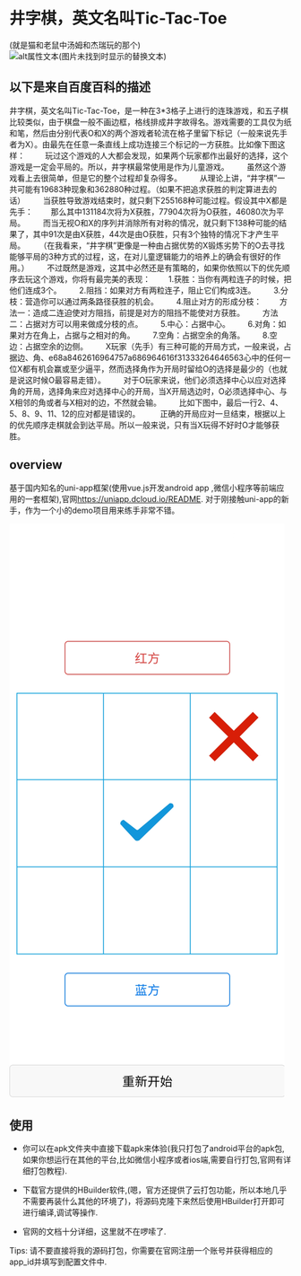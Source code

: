 # 井字棋，英文名叫Tic-Tac-Toe
(就是猫和老鼠中汤姆和杰瑞玩的那个)
![alt属性文本(图片未找到时显示的替换文本)](http://qb70ncxb9.bkt.clouddn.com/1.jpg "猫和老鼠哈哈哈")

## 以下是来自百度百科的描述

井字棋，英文名叫Tic-Tac-Toe，是一种在3*3格子上进行的连珠游戏，和五子棋比较类似，由于棋盘一般不画边框，格线排成井字故得名。游戏需要的工具仅为纸和笔，然后由分别代表O和X的两个游戏者轮流在格子里留下标记（一般来说先手者为X）。由最先在任意一条直线上成功连接三个标记的一方获胜。比如像下图这样： 　　
玩过这个游戏的人大都会发现，如果两个玩家都作出最好的选择，这个游戏是一定会平局的。所以，井字棋最常使用是作为儿童游戏。 　　虽然这个游戏看上去很简单，但是它的整个过程却复杂得多。 　　从理论上讲，“井字棋”一共可能有19683种现象和362880种过程。（如果不把追求获胜的判定算进去的话） 　　当获胜导致游戏结束时，就只剩下255168种可能过程。假设其中X都是先手： 　　那么其中131184次将为X获胜，77904次将为O获胜，46080次为平局。 　　而当无视O和X的序列并消除所有对称的情况，就只剩下138种可能的结果了，其中91次是由X获胜，44次是由O获胜，只有3个独特的情况下才产生平局。 　　（在我看来，“井字棋”更像是一种由占据优势的X锻炼劣势下的O去寻找能够平局的3种方式的过程，这，在对儿童逻辑能力的培养上的确会有很好的作用。） 　　不过既然是游戏，这其中必然还是有策略的，如果你依照以下的优先顺序去玩这个游戏，你将有最完美的表现： 　　1.获胜：当你有两粒连子的时候，把他们连成3个。 　　2.阻挡：如果对方有两粒连子，阻止它们构成3连。 　　3.分枝：营造你可以通过两条路径获胜的机会。 　　4.阻止对方的形成分枝： 　　方法一：造成二连迫使对方阻挡，前提是对方的阻挡不能使对方获胜。 　　方法二：占据对方可以用来做成分枝的点。 　　5.中心：占据中心。 　　6.对角：如果对方在角上，占据与之相对的角。 　　7.空角：占据空余的角落。 　　8.空边：占据空余的边侧。 　　X玩家（先手）有三种可能的开局方式，一般来说，占据边、角、e68a8462616964757a686964616f31333264646563心中的任何一位X都有机会赢或至少逼平，然而选择角作为开局时留给O的选择是最少的（也就是说这时候O最容易走错）。 　　对于O玩家来说，他们必须选择中心以应对选择角的开局，选择角来应对选择中心的开局，当X开局选边时，O必须选择中心、与X相邻的角或者与X相对的边，不然就会输。 　　比如下图中，最后一行2、4、5、8、9、11、12的应对都是错误的。 　　
正确的开局应对一旦结束，根据以上的优先顺序走棋就会到达平局。所以一般来说，只有当X玩得不好时O才能够获胜。

## overview

基于国内知名的uni-app框架(使用vue.js开发android app ,微信小程序等前端应用的一套框架),官网<https://uniapp.dcloud.io/README>.
对于刚接触uni-app的新手，作为一个小的demo项目用来练手非常不错。

![](./static/2.jpg)

## 使用

* 你可以在apk文件夹中直接下载apk来体验(我只打包了android平台的apk包,如果你想运行在其他的平台,比如微信小程序或者ios端,需要自行打包,官网有详细打包教程).

* 下载官方提供的HBuilder软件,(嗯，官方还提供了云打包功能，所以本地几乎不需要再装什么其他的环境了)，将源码克隆下来然后使用HBuilder打开即可进行编译,调试等操作.

* 官网的文档十分详细，这里就不在啰嗦了.

Tips: 请不要直接将我的源码打包，你需要在官网注册一个账号并获得相应的app_id并填写到配置文件中.
